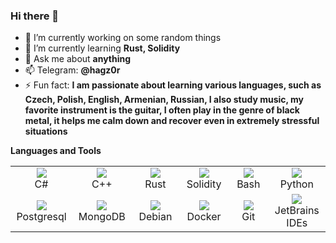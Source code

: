 ### Hi there 👋


- 🔭 I’m currently working on some random things
- 🌱 I’m currently learning <strong>Rust, Solidity</strong>
- 💬 Ask me about <strong>anything</strong>
- 📫 Telegram: <strong>@hagz0r</strong>
- ⚡ Fun fact: <strong> I am passionate about learning various languages, such as Czech, Polish, English, Armenian, Russian, I also study music, my favorite instrument is the guitar, I often play in the genre of black metal, it helps me calm down and recover even in extremely stressful situations
</strong>

<strong>Languages and Tools</strong>


<table>
    <tbody>
        <tr>
            <td width="96" align="center">
                <a><img src="https://cdn.jsdelivr.net/gh/devicons/devicon/icons/csharp/csharp-original.svg" /></a>
                <br>
                C#
            </td>
            <td width="96" align="center">
                <a><img src="https://cdn.jsdelivr.net/gh/devicons/devicon/icons/cplusplus/cplusplus-original.svg" /></a>
                <br> C++
            </td>
            <td width="96" align="center">
                <a><img src="https://cdn.jsdelivr.net/gh/devicons/devicon/icons/rust/rust-plain.svg" /></a>
                <br> Rust
            </td>
            <td width="96" align="center">
                <a><img src="https://cdn.jsdelivr.net/gh/devicons/devicon/icons/solidity/solidity-original.svg" /></a>
                <br> Solidity
            </td>
            <td width="96" align="center">
                <a><img src="https://cdn.jsdelivr.net/gh/devicons/devicon/icons/bash/bash-original.svg" /></a>
                <br> Bash
            </td>
            <td width="96" align="center">
                <a><img src="https://cdn.jsdelivr.net/gh/devicons/devicon/icons/python/python-original-wordmark.svg" /></a>
                <br> Python
            </td>
        </tr>
        <tr>
            <td width="96" align="center">
                <a><img
                        src="https://cdn.jsdelivr.net/gh/devicons/devicon/icons/postgresql/postgresql-original-wordmark.svg" /></a>
                <br> Postgresql
            </td>
            <td width="96" align="center">
                <a><img
                        <img src="https://cdn.jsdelivr.net/gh/devicons/devicon/icons/mongodb/mongodb-original.svg" /></a>
                <br> MongoDB
            </td>
            <td width="96" align="center">
                <a><img src="https://cdn.jsdelivr.net/gh/devicons/devicon/icons/debian/debian-original-wordmark.svg" /></a>
                <br> Debian
            </td>
            <td width="96" align="center">
                <a><img src="https://cdn.jsdelivr.net/gh/devicons/devicon/icons/docker/docker-plain-wordmark.svg" /></a>
                <br> Docker
            </td>
            <td width="96" align="center">
                <a><img src="https://cdn.jsdelivr.net/gh/devicons/devicon/icons/git/git-original.svg" /></a>
                <br> Git
            </td>
             <td width="96" align="center">
                <a><img src="https://cdn.jsdelivr.net/gh/devicons/devicon/icons/jetbrains/jetbrains-original.svg" /></a>
                <br> JetBrains IDEs
            </td>
        </tr>
    </tbody>
</table>























